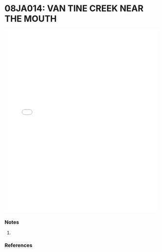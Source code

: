 # 08JA014: VAN TINE CREEK NEAR THE MOUTH

<iframe src="/distribution_estimation/_static/stations/08JA014_fdc.html" width="100%" height="600" frameborder="0"></iframe>

### Notes
1. 

### References

